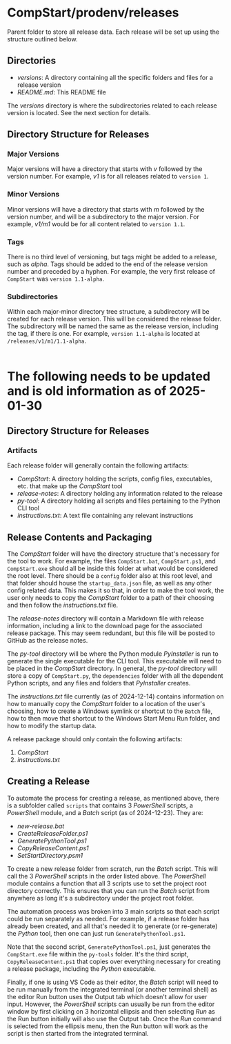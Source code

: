 # CompStart/prodenv/releases

Parent folder to store all release data. Each release will be set up using the structure outlined below.

## Directories

- _versions_: A directory containing all the specific folders and files for a release version
- _README.md_: This README file

The _versions_ directory is where the subdirectories related to each release version is located. See the next section for details.

## Directory Structure for Releases

### Major Versions

Major versions will have a directory that starts with _v_ followed by the version number. For example, _v1_ is for all releases related to `version 1`.

### Minor Versions

Minor versions will have a directory that starts with _m_ followed by the version number, and will be a subdirectory to the major version. For example, _v1/m1_ would be for all content related to `version 1.1`.

### Tags

There is no third level of versioning, but tags might be added to a release, such as _alpha_. Tags should be added to the end of the release version number and preceded by a hyphen. For example, the very first release of `CompStart` was `version 1.1-alpha`.

### Subdirectories

 Within each major-minor directory tree structure, a subdirectory will be created for each release version. This will be considered the release folder. The subdirectory will be named the same as the release version, including the tag, if there is one. For example, `version 1.1-alpha` is located at `/releases/v1/m1/1.1-alpha`.
<br>
<br>

 # The following needs to be updated and is old information as of 2025-01-30

## Directory Structure for Releases

### Artifacts

Each release folder will generally contain the following artifacts:

- _CompStart_: A directory holding the scripts, config files, executables, etc. that make up the _CompStart_ tool
- _release-notes_: A directory holding any information related to the release
- _py-tool_: A directory holding all scripts and files pertaining to the Python CLI tool
- _instructions.txt_: A text file containing any relevant instructions

## Release Contents and Packaging
The _CompStart_ folder will have the directory structure that's necessary for the tool to work. For example, the files `CompStart.bat`, `CompStart.ps1`, and `CompStart.exe` should all be inside this folder at what would be considered the root level. There should be a `config` folder also at this root level, and that folder should house the `startup_data.json` file, as well as any other config related data. This makes it so that, in order to make the tool work, the user only needs to copy the _CompStart_ folder to a path of their choosing and then follow the _instructions.txt_ file.

The _release-notes_ directory will contain a Markdown file with release information, including a link to the download page for the associated release package. This may seem redundant, but this file will be posted to GitHub as the release notes.

The _py-tool_ directory will be where the Python module _PyInstaller_ is run to generate the single executable for the CLI tool. This executable will need to be placed in the _CompStart_ directory. In general, the _py-tool_ directory will store a copy of `CompStart.py`, the `dependencies` folder with all the dependent Python scripts, and any files and folders that _PyInstaller_ creates.

The _instructions.txt_ file currently (as of 2024-12-14) contains information on how to manually copy the _CompStart_ folder to a location of the user's choosing, how to create a Windows symlink or shortcut to the `Batch` file, how to then move that shortcut to the Windows Start Menu Run folder, and how to modify the startup data.

A release package should only contain the following artifacts: 

1. _CompStart_
2. _instructions.txt_

## <a name="create-release"></a>Creating a Release
To automate the process for creating a release, as mentioned above, there is a subfolder called `scripts` that contains 3 _PowerShell_ scripts, a _PowerShell_ module, and a _Batch_ script (as of 2024-12-23). They are:

- _new-release.bat_
- _CreateReleaseFolder.ps1_
- _GeneratePythonTool.ps1_
- _CopyReleaseContent.ps1_
- _SetStartDirectory.psm1_

To create a new release folder from scratch, run the _Batch_ script. This will call the 3 _PowerShell_ scripts in the order listed above. The _PowerShell_ module contains a function that all 3 scripts use to set the project root directory correctly. This ensures that you can run the _Batch_ script from anywhere as long it's a subdirectory under the project root folder.

The automation process was broken into 3 main scripts so that each script could be run separately as needed. For example, if a release folder has already been created, and all that's needed it to generate (or re-generate) the _Python_ tool, then one can just run `GeneratePythonTool.ps1`.

Note that the second script, `GeneratePythonTool.ps1`, just generates the `CompStart.exe` file within the `py-tools` folder. It's the third script, `CopyReleaseContent.ps1` that copies over everything necessary for creating a release package, including the _Python_ executable.

Finally, if one is using VS Code as their editor, the _Batch_ script will need to be run manually from the integrated terminal (or another terminal shell) as the editor Run button uses the Output tab which doesn't allow for user input. However, the _PowerShell_ scripts can usually be run from the editor window by first clicking on 3 horizontal ellipsis and then selecting _Run_ as the Run button initially will also use the Output tab. Once the _Run_ command is selected from the ellipsis menu, then the Run button will work as the script is then started from the integrated terminal.